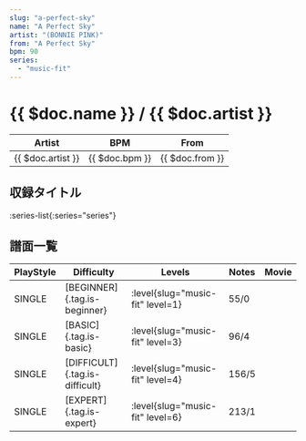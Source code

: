 ```yaml
---
slug: "a-perfect-sky"
name: "A Perfect Sky"
artist: "(BONNIE PINK)"
from: "A Perfect Sky"
bpm: 90
series:
  - "music-fit"
---
```


# {{ $doc.name }} / {{ $doc.artist }}

|Artist|BPM|From|
|------|---|----|
|{{ $doc.artist }}|{{ $doc.bpm }}|{{ $doc.from }}|

## 収録タイトル

:series-list{:series="series"}

## 譜面一覧

|PlayStyle|Difficulty|Levels|Notes|Movie|
|---------|----------|------|-----|-----|
|SINGLE|[BEGINNER]{.tag.is-beginner}|<div class="field is-grouped is-grouped-multiline"> :level{slug="music-fit" level=1}</div>|55/0||
|SINGLE|[BASIC]{.tag.is-basic}|<div class="field is-grouped is-grouped-multiline"> :level{slug="music-fit" level=3}</div>|96/4||
|SINGLE|[DIFFICULT]{.tag.is-difficult}|<div class="field is-grouped is-grouped-multiline"> :level{slug="music-fit" level=4}</div>|156/5||
|SINGLE|[EXPERT]{.tag.is-expert}|<div class="field is-grouped is-grouped-multiline"> :level{slug="music-fit" level=6}</div>|213/1||
